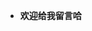 - **欢迎给我留言哈**
<script 
          src="https://utteranc.es/client.js"
          repo="2398954487/pinlunchucun"
          issue-term = "url"
          theme="github-dark"
          crossorigin="anonymous"
          async>
        ></script>
